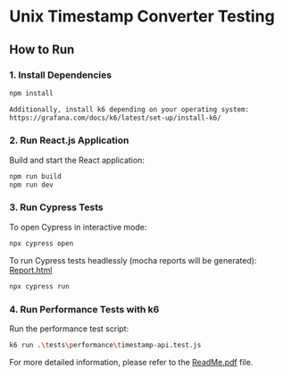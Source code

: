 # Unix Timestamp Converter Testing

## How to Run

### 1. Install Dependencies

```bash
npm install

Additionally, install k6 depending on your operating system:
https://grafana.com/docs/k6/latest/set-up/install-k6/

```

### 2. Run React.js Application

Build and start the React application:
```bash
npm run build
npm run dev

```

### 3. Run Cypress Tests

To open Cypress in interactive mode:
```bash
npx cypress open

```
To run Cypress tests headlessly (mocha reports will be generated):
[Report.html](./cypress/reports/html/index.html)
```bash
npx cypress run

```

### 4. Run Performance Tests with k6

Run the performance test script:
```bash
k6 run .\tests\performance\timestamp-api.test.js
```

For more detailed information, please refer to the [ReadMe.pdf](./ReadMe.pdf) 
 file.
